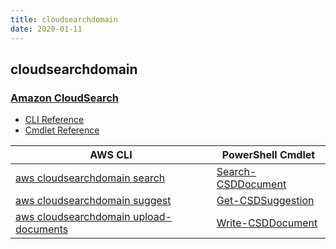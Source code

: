 ```yaml
---
title: cloudsearchdomain
date: 2020-01-11
---
```


## cloudsearchdomain

### [Amazon CloudSearch](https://aws.amazon.com/cloudsearch/)

* [CLI Reference](https://docs.aws.amazon.com/cli/latest/reference/cloudsearchdomain/index.html)
* [Cmdlet Reference](https://docs.aws.amazon.com/powershell/latest/reference/items/Amazon_CloudSearchDomain_cmdlets.html)

|AWS CLI|PowerShell Cmdlet|
|----|----|
|[aws cloudsearchdomain search](https://docs.aws.amazon.com/cli/latest/reference/cloudsearchdomain/search.html)|[Search-CSDDocument](https://docs.aws.amazon.com/powershell/latest/reference/items/Search-CSDDocument.html)|
|[aws cloudsearchdomain suggest](https://docs.aws.amazon.com/cli/latest/reference/cloudsearchdomain/suggest.html)|[Get-CSDSuggestion](https://docs.aws.amazon.com/powershell/latest/reference/items/Get-CSDSuggestion.html)|
|[aws cloudsearchdomain upload-documents](https://docs.aws.amazon.com/cli/latest/reference/cloudsearchdomain/upload-documents.html)|[Write-CSDDocument](https://docs.aws.amazon.com/powershell/latest/reference/items/Write-CSDDocument.html)|

